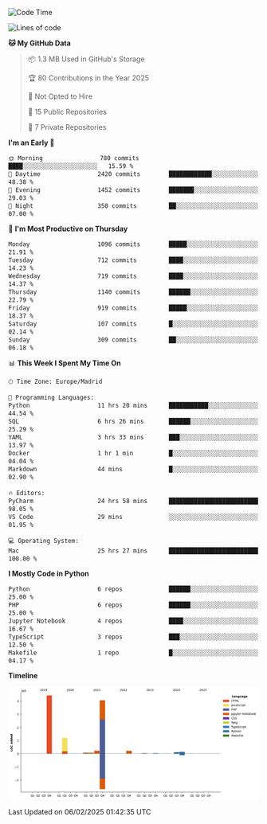 <!--START_SECTION:waka-->
![Code Time](http://img.shields.io/badge/Code%20Time-632%20hrs%209%20mins-blue)

![Lines of code](https://img.shields.io/badge/From%20Hello%20World%20I%27ve%20Written-10.6%20million%20lines%20of%20code-blue)

**🐱 My GitHub Data** 

> 📦 1.3 MB Used in GitHub's Storage 
 > 
> 🏆 80 Contributions in the Year 2025
 > 
> 🚫 Not Opted to Hire
 > 
> 📜 15 Public Repositories 
 > 
> 🔑 7 Private Repositories 
 > 
**I'm an Early 🐤** 

```text
🌞 Morning                780 commits         ████░░░░░░░░░░░░░░░░░░░░░   15.59 % 
🌆 Daytime                2420 commits        ████████████░░░░░░░░░░░░░   48.38 % 
🌃 Evening                1452 commits        ███████░░░░░░░░░░░░░░░░░░   29.03 % 
🌙 Night                  350 commits         ██░░░░░░░░░░░░░░░░░░░░░░░   07.00 % 
```
📅 **I'm Most Productive on Thursday** 

```text
Monday                   1096 commits        █████░░░░░░░░░░░░░░░░░░░░   21.91 % 
Tuesday                  712 commits         ████░░░░░░░░░░░░░░░░░░░░░   14.23 % 
Wednesday                719 commits         ████░░░░░░░░░░░░░░░░░░░░░   14.37 % 
Thursday                 1140 commits        ██████░░░░░░░░░░░░░░░░░░░   22.79 % 
Friday                   919 commits         █████░░░░░░░░░░░░░░░░░░░░   18.37 % 
Saturday                 107 commits         █░░░░░░░░░░░░░░░░░░░░░░░░   02.14 % 
Sunday                   309 commits         ██░░░░░░░░░░░░░░░░░░░░░░░   06.18 % 
```


📊 **This Week I Spent My Time On** 

```text
🕑︎ Time Zone: Europe/Madrid

💬 Programming Languages: 
Python                   11 hrs 20 mins      ███████████░░░░░░░░░░░░░░   44.54 % 
SQL                      6 hrs 26 mins       ██████░░░░░░░░░░░░░░░░░░░   25.29 % 
YAML                     3 hrs 33 mins       ███░░░░░░░░░░░░░░░░░░░░░░   13.97 % 
Docker                   1 hr 1 min          █░░░░░░░░░░░░░░░░░░░░░░░░   04.04 % 
Markdown                 44 mins             █░░░░░░░░░░░░░░░░░░░░░░░░   02.90 % 

🔥 Editors: 
PyCharm                  24 hrs 58 mins      █████████████████████████   98.05 % 
VS Code                  29 mins             ░░░░░░░░░░░░░░░░░░░░░░░░░   01.95 % 

💻 Operating System: 
Mac                      25 hrs 27 mins      █████████████████████████   100.00 % 
```

**I Mostly Code in Python** 

```text
Python                   6 repos             ██████░░░░░░░░░░░░░░░░░░░   25.00 % 
PHP                      6 repos             ██████░░░░░░░░░░░░░░░░░░░   25.00 % 
Jupyter Notebook         4 repos             ████░░░░░░░░░░░░░░░░░░░░░   16.67 % 
TypeScript               3 repos             ███░░░░░░░░░░░░░░░░░░░░░░   12.50 % 
Makefile                 1 repo              █░░░░░░░░░░░░░░░░░░░░░░░░   04.17 % 
```



**Timeline**

![Lines of Code chart](https://raw.githubusercontent.com/danisoronellas/danisoronellas/main/assets/bar_graph.png)


 Last Updated on 06/02/2025 01:42:35 UTC
<!--END_SECTION:waka-->
